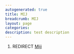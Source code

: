 ```yaml
---
autogenerated: true
title: MIJ
breadcrumb: MIJ
layout: page
categories: 
description: test description
---
```


1.  REDIRECT [Miji](Miji "wikilink")
